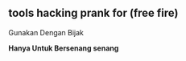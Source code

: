 ## tools hacking prank for (free fire)
<p>Gunakan Dengan Bijak</p>
<b>Hanya Untuk Bersenang senang</b>
